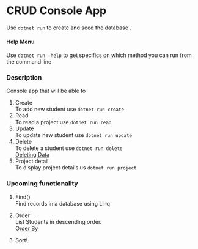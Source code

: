 # CRUD Console App

Use `dotnet run` to create and seed the database .

#### Help Menu
Use `dotnet run -help` to get specifics on which method you can run from the command line

### Description
Console app that will be able to

1. Create\
    To add new student use `dotnet run create`
2. Read\
    To read a project use `dotnet run read`
3. Update\
To update new student use `dotnet run update`
4. Delete\
To delete a student use `dotnet run delete`\
[Deleting Data](https://docs.microsoft.com/en-us/ef/core/saving/basic#deleting-data)
5.  Project detail\
    To display project details us `dotnet run project`

### Upcoming functionality
1. Find()\
    Find records in a database using Linq

1. Order\
    List Students in descending order.\
    [Order By](https://www.learnentityframeworkcore.com/dbset/querying-data)

2. Sort\
    
    

